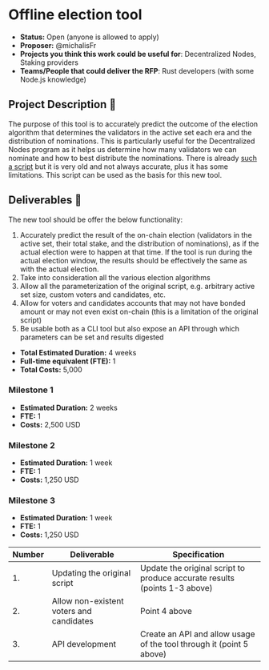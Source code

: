 # Offline election tool

* **Status:** Open (anyone is allowed to apply)
* **Proposer:** @michalisFr
* **Projects you think this work could be useful for**: Decentralized Nodes, Staking providers
* **Teams/People that could deliver the RFP**: Rust developers (with some Node.js knowledge)

## Project Description :page_facing_up: 

The purpose of this tool is to accurately predict the outcome of the election algorithm that determines the validators in the active set each era and the distribution of nominations. 
This is particularly useful for the Decentralized Nodes program as it helps us determine how many validators we can nominate and how to best distribute the nominations.
There is already [such a script](https://github.com/paritytech/substrate-debug-kit/tree/master/offline-election) but it is very old and not always accurate, plus it has some limitations. This script can be used as the basis for this new tool.

## Deliverables :nut_and_bolt:

The new tool should be offer the below functionality:
1. Accurately predict the result of the on-chain election (validators in the active set, their total stake, and the distribution of nominations), as if the actual election were to happen at that time. If the tool is run during the actual election window, the results should be effectively the same as with the actual election.
2. Take into consideration all the various election algorithms 
3. Allow all the parameterization of the original script, e.g. arbitrary active set size, custom voters and candidates, etc.
4. Allow for voters and candidates accounts that may not have bonded amount or may not even exist on-chain (this is a limitation of the original script)
5. Be usable both as a CLI tool but also expose an API through which parameters can be set and results digested 

* **Total Estimated Duration:** 4 weeks
* **Full-time equivalent (FTE):**  1
* **Total Costs:** 5,000

### Milestone 1

* **Estimated Duration:** 2 weeks
* **FTE:**  1
* **Costs:** 2,500 USD

### Milestone 2

* **Estimated Duration:** 1 week
* **FTE:**  1
* **Costs:** 1,250 USD

### Milestone 3

* **Estimated Duration:** 1 week
* **FTE:**  1
* **Costs:** 1,250 USD


| Number | Deliverable | Specification | 
| ------------- | ------------- | ------------- |
| 1. | Updating the original script | Update the original script to produce accurate results (points 1-3 above) |  
| 2. | Allow non-existent voters and candidates | Point 4 above | 
| 3. | API development | Create an API and allow usage of the tool through it (point 5 above) |
